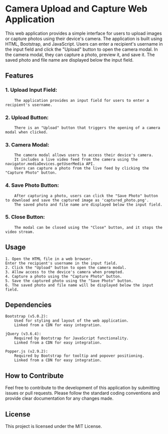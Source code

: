 # Camera Upload and Capture Web Application

This web application provides a simple interface for users to upload images or capture photos using their device's camera. The application is built using HTML, Bootstrap, and JavaScript. Users can enter a recipient's username in the input field and click the "Upload" button to open the camera modal. In the camera modal, they can capture a photo, preview it, and save it. The saved photo and file name are displayed below the input field.

## Features

### 1. Upload Input Field:
        The application provides an input field for users to enter a recipient's username.

### 2. Upload Button:
        There is an "Upload" button that triggers the opening of a camera modal when clicked.

### 3. Camera Modal:
        The camera modal allows users to access their device's camera.
        It includes a live video feed from the camera using the navigator.mediaDevices.getUserMedia API.
        Users can capture a photo from the live feed by clicking the "Capture Photo" button.

### 4. Save Photo Button:
        After capturing a photo, users can click the "Save Photo" button to download and save the captured image as 'captured_photo.png'.
        The saved photo and file name are displayed below the input field.

### 5. Close Button:
        The modal can be closed using the "Close" button, and it stops the video stream.

## Usage

    1. Open the HTML file in a web browser.
    Enter the recipient's username in the input field.
    2. Click the "Upload" button to open the camera modal.
    3. Allow access to the device's camera when prompted.
    4. Capture a photo using the "Capture Photo" button.
    5. Save the captured photo using the "Save Photo" button.
    6. The saved photo and file name will be displayed below the input field.

## Dependencies

    Bootstrap (v5.0.2):
        Used for styling and layout of the web application.
        Linked from a CDN for easy integration.

    jQuery (v3.6.4):
        Required by Bootstrap for JavaScript functionality.
        Linked from a CDN for easy integration.

    Popper.js (v2.9.2):
        Required by Bootstrap for tooltip and popover positioning.
        Linked from a CDN for easy integration.

## How to Contribute

Feel free to contribute to the development of this application by submitting issues or pull requests. Please follow the standard coding conventions and provide clear documentation for any changes made.

## License

This project is licensed under the MIT License.